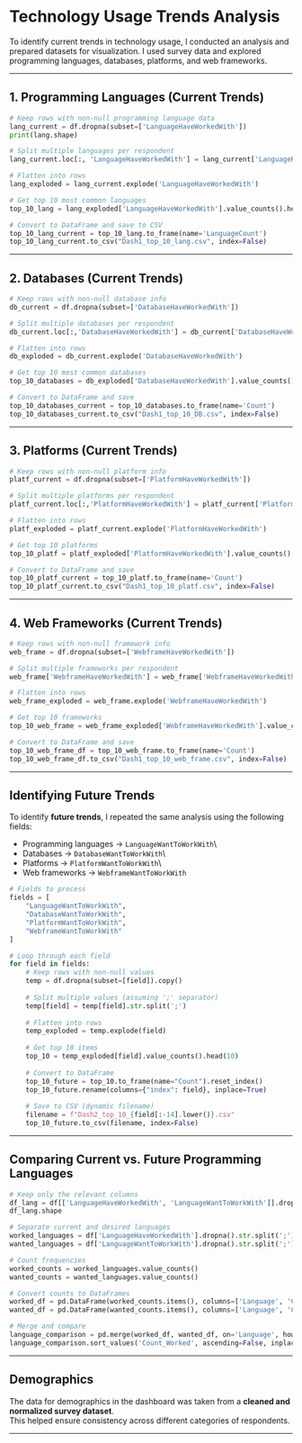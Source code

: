 # **Technology Usage Trends Analysis**

To identify current trends in technology usage, I conducted an analysis
and prepared datasets for visualization. I used survey data and explored
programming languages, databases, platforms, and web frameworks.

------------------------------------------------------------------------

## 1. Programming Languages (Current Trends)

``` python
# Keep rows with non-null programming language data
lang_current = df.dropna(subset=['LanguageHaveWorkedWith'])
print(lang.shape)

# Split multiple languages per respondent
lang_current.loc[:, 'LanguageHaveWorkedWith'] = lang_current['LanguageHaveWorkedWith'].str.split(';')

# Flatten into rows
lang_exploded = lang_current.explode('LanguageHaveWorkedWith')

# Get top 10 most common languages
top_10_lang = lang_exploded['LanguageHaveWorkedWith'].value_counts().head(10)

# Convert to DataFrame and save to CSV
top_10_lang_current = top_10_lang.to_frame(name='LanguageCount')
top_10_lang_current.to_csv("Dash1_top_10_lang.csv", index=False)
```

------------------------------------------------------------------------

## 2. Databases (Current Trends)

``` python
# Keep rows with non-null database info
db_current = df.dropna(subset=['DatabaseHaveWorkedWith'])

# Split multiple databases per respondent
db_current.loc[:,'DatabaseHaveWorkedWith'] = db_current['DatabaseHaveWorkedWith'].str.split(';')

# Flatten into rows
db_exploded = db_current.explode('DatabaseHaveWorkedWith')

# Get top 10 most common databases
top_10_databases = db_exploded['DatabaseHaveWorkedWith'].value_counts().head(10)

# Convert to DataFrame and save
top_10_databases_current = top_10_databases.to_frame(name='Count')
top_10_databases_current.to_csv("Dash1_top_10_DB.csv", index=False)
```

------------------------------------------------------------------------

## 3. Platforms (Current Trends)

``` python
# Keep rows with non-null platform info
platf_current = df.dropna(subset=['PlatformHaveWorkedWith'])

# Split multiple platforms per respondent
platf_current.loc[:,'PlatformHaveWorkedWith'] = platf_current['PlatformHaveWorkedWith'].str.split(';')

# Flatten into rows
platf_exploded = platf_current.explode('PlatformHaveWorkedWith')

# Get top 10 platforms
top_10_platf = platf_exploded['PlatformHaveWorkedWith'].value_counts().head(10)

# Convert to DataFrame and save
top_10_platf_current = top_10_platf.to_frame(name='Count')
top_10_platf_current.to_csv("Dash1_top_10_platf.csv", index=False)
```

------------------------------------------------------------------------

## 4. Web Frameworks (Current Trends)

``` python
# Keep rows with non-null framework info
web_frame = df.dropna(subset=['WebframeHaveWorkedWith'])

# Split multiple frameworks per respondent
web_frame['WebframeHaveWorkedWith'] = web_frame['WebframeHaveWorkedWith'].str.split(';')

# Flatten into rows
web_frame_exploded = web_frame.explode('WebframeHaveWorkedWith')

# Get top 10 frameworks
top_10_web_frame = web_frame_exploded['WebframeHaveWorkedWith'].value_counts().head(10)

# Convert to DataFrame and save
top_10_web_frame_df = top_10_web_frame.to_frame(name='Count')
top_10_web_frame_df.to_csv("Dash1_top_10_web_frame.csv", index=False)
```

------------------------------------------------------------------------

## Identifying Future Trends

To identify **future trends**, I repeated the same analysis using the
following fields:

-   Programming languages → `LanguageWantToWorkWith`\
-   Databases → `DatabaseWantToWorkWith`\
-   Platforms → `PlatformWantToWorkWith`\
-   Web frameworks → `WebframeWantToWorkWith`

``` python
# Fields to process
fields = [
    "LanguageWantToWorkWith",
    "DatabaseWantToWorkWith",
    "PlatformWantToWorkWith",
    "WebframeWantToWorkWith"
]

# Loop through each field
for field in fields:
    # Keep rows with non-null values
    temp = df.dropna(subset=[field]).copy()
    
    # Split multiple values (assuming ';' separator)
    temp[field] = temp[field].str.split(';')
    
    # Flatten into rows
    temp_exploded = temp.explode(field)
    
    # Get top 10 items
    top_10 = temp_exploded[field].value_counts().head(10)
    
    # Convert to DataFrame
    top_10_future = top_10.to_frame(name="Count").reset_index()
    top_10_future.rename(columns={"index": field}, inplace=True)
    
    # Save to CSV (dynamic filename)
    filename = f"Dash2_top_10_{field[:-14].lower()}.csv"
    top_10_future.to_csv(filename, index=False)
```
------------------------------------------------------------------------

## Comparing Current vs. Future Programming Languages

``` python
# Keep only the relevant columns
df_lang = df[['LanguageHaveWorkedWith', 'LanguageWantToWorkWith']].dropna()
df_lang.shape

# Separate current and desired languages
worked_languages = df['LanguageHaveWorkedWith'].dropna().str.split(';').explode()
wanted_languages = df['LanguageWantToWorkWith'].dropna().str.split(';').explode()

# Count frequencies
worked_counts = worked_languages.value_counts()
wanted_counts = wanted_languages.value_counts()

# Convert counts to DataFrames
worked_df = pd.DataFrame(worked_counts.items(), columns=['Language', 'Count_Worked'])
wanted_df = pd.DataFrame(wanted_counts.items(), columns=['Language', 'Count_Wanted'])

# Merge and compare
language_comparison = pd.merge(worked_df, wanted_df, on='Language', how='outer').fillna(0)
language_comparison.sort_values('Count_Worked', ascending=False, inplace=True)
```

------------------------------------------------------------------------

## Demographics

The data for demographics in the dashboard was taken from a **cleaned
and normalized survey dataset**.\
This helped ensure consistency across different categories of
respondents.

------------------------------------------------------------------------
